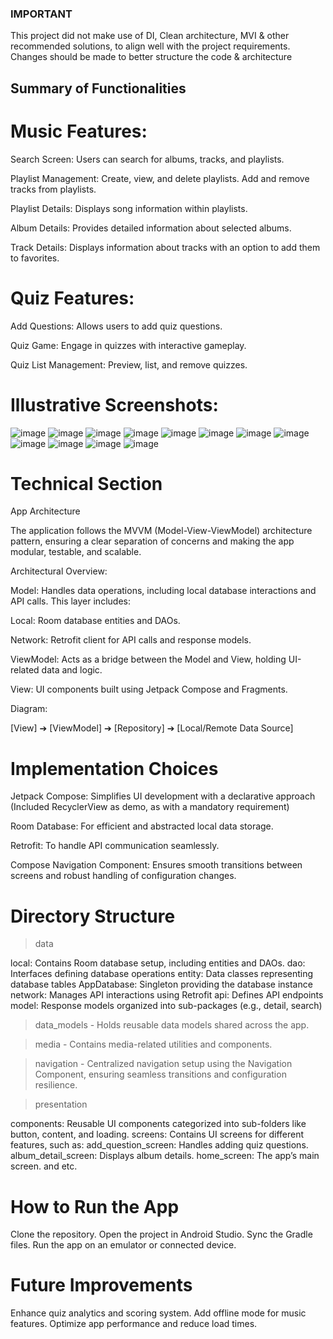 ### IMPORTANT
This project did not make use of DI, Clean architecture, MVI & other recommended solutions,
to align well with the project requirements. Changes should be made to better structure the code
& architecture

## Summary of Functionalities

# Music Features:

Search Screen: Users can search for albums, tracks, and playlists.

Playlist Management: Create, view, and delete playlists. Add and remove tracks from playlists.

Playlist Details: Displays song information within playlists.

Album Details: Provides detailed information about selected albums.

Track Details: Displays information about tracks with an option to add them to favorites.

# Quiz Features:

Add Questions: Allows users to add quiz questions.

Quiz Game: Engage in quizzes with interactive gameplay.

Quiz List Management: Preview, list, and remove quizzes.

# Illustrative Screenshots:

![image](illustrations/add_playlist.png)
![image](illustrations/add_question.png)
![image](illustrations/add_track_to_playlist.png)
![image](illustrations/home_screen.png)
![image](illustrations/list_playlists.png)
![image](illustrations/playlist_details.png)
![image](illustrations/playlist_details_with_songs.png)
![image](illustrations/playlist_no_song.png)
![image](illustrations/quiz_listing.png)
![image](illustrations/search_album.png)
![image](illustrations/search_track.png)
![image](illustrations/track_details.png)


# Technical Section

App Architecture

The application follows the MVVM (Model-View-ViewModel) architecture pattern, ensuring a clear separation of concerns and making the app modular, testable, and scalable.

Architectural Overview:

Model: Handles data operations, including local database interactions and API calls. This layer includes:

Local: Room database entities and DAOs.

Network: Retrofit client for API calls and response models.

ViewModel: Acts as a bridge between the Model and View, holding UI-related data and logic.

View: UI components built using Jetpack Compose and Fragments.

Diagram:

[View] ➔ [ViewModel] ➔ [Repository] ➔ [Local/Remote Data Source]

# Implementation Choices

Jetpack Compose: Simplifies UI development with a declarative approach (Included RecyclerView as demo, as with a mandatory requirement)

Room Database: For efficient and abstracted local data storage.

Retrofit: To handle API communication seamlessly.

Compose Navigation Component: Ensures smooth transitions between screens and robust handling of configuration changes.

# Directory Structure

> data

local: Contains Room database setup, including entities and DAOs.
dao: Interfaces defining database operations
entity: Data classes representing database tables
AppDatabase: Singleton providing the database instance
network: Manages API interactions using Retrofit
api: Defines API endpoints
model: Response models organized into sub-packages (e.g., detail, search)

> data_models - Holds reusable data models shared across the app.

> media - Contains media-related utilities and components.

> navigation - Centralized navigation setup using the Navigation Component, ensuring seamless transitions and configuration resilience.

> presentation

components: Reusable UI components categorized into sub-folders like button, content, and loading.
screens: Contains UI screens for different features, such as:
add_question_screen: Handles adding quiz questions.
album_detail_screen: Displays album details.
home_screen: The app’s main screen.
and etc.



# How to Run the App

Clone the repository.
Open the project in Android Studio.
Sync the Gradle files.
Run the app on an emulator or connected device.

# Future Improvements

Enhance quiz analytics and scoring system.
Add offline mode for music features.
Optimize app performance and reduce load times.